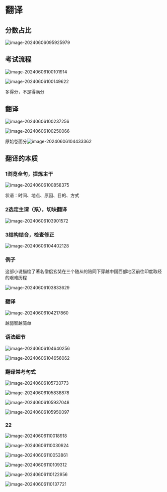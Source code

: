 # 翻译



## 分数占比

![image-20240606095925979](C:/Users/%E8%AE%B8%E9%97%B0%E5%8D%9A/AppData/Roaming/Typora/typora-user-images/image-20240606095925979.png) 

## 考试流程

![image-20240606100101914](C:/Users/%E8%AE%B8%E9%97%B0%E5%8D%9A/AppData/Roaming/Typora/typora-user-images/image-20240606100101914.png) 

![image-20240606100149622](C:/Users/%E8%AE%B8%E9%97%B0%E5%8D%9A/AppData/Roaming/Typora/typora-user-images/image-20240606100149622.png) 

多得分，不是得满分



## 翻译

![image-20240606100237256](C:/Users/%E8%AE%B8%E9%97%B0%E5%8D%9A/AppData/Roaming/Typora/typora-user-images/image-20240606100237256.png) 

![image-20240606100250066](C:/Users/%E8%AE%B8%E9%97%B0%E5%8D%9A/AppData/Roaming/Typora/typora-user-images/image-20240606100250066.png) 

 原始卷面分![image-20240606104433362](C:/Users/%E8%AE%B8%E9%97%B0%E5%8D%9A/AppData/Roaming/Typora/typora-user-images/image-20240606104433362.png) 





## 翻译的本质

### 1浏览全句，提炼主干

![image-20240606100858375](C:/Users/%E8%AE%B8%E9%97%B0%E5%8D%9A/AppData/Roaming/Typora/typora-user-images/image-20240606100858375.png) 

状语：时间、地点、原因、目的、方式

### 2选定主谓（系），切块翻译

![image-20240606103901572](C:/Users/%E8%AE%B8%E9%97%B0%E5%8D%9A/AppData/Roaming/Typora/typora-user-images/image-20240606103901572.png) 

### 3结构结合，检查修正

![image-20240606104402128](C:/Users/%E8%AE%B8%E9%97%B0%E5%8D%9A/AppData/Roaming/Typora/typora-user-images/image-20240606104402128.png) 

### 例子

这部小说描绘了著名僧侣玄奘在三个随从的陪同下穿越中国西部地区前往印度取经的艰难历程

![image-20240606103833629](C:/Users/%E8%AE%B8%E9%97%B0%E5%8D%9A/AppData/Roaming/Typora/typora-user-images/image-20240606103833629.png) 

### 翻译

![image-20240606104217860](C:/Users/%E8%AE%B8%E9%97%B0%E5%8D%9A/AppData/Roaming/Typora/typora-user-images/image-20240606104217860.png) 

越弱智越简单





### 语法细节

![image-20240606104640256](C:/Users/%E8%AE%B8%E9%97%B0%E5%8D%9A/AppData/Roaming/Typora/typora-user-images/image-20240606104640256.png) 

![image-20240606104656062](C:/Users/%E8%AE%B8%E9%97%B0%E5%8D%9A/AppData/Roaming/Typora/typora-user-images/image-20240606104656062.png) 





### 翻译常考句式

 ![image-20240606105730773](C:/Users/%E8%AE%B8%E9%97%B0%E5%8D%9A/AppData/Roaming/Typora/typora-user-images/image-20240606105730773.png) 

![image-20240606105838878](C:/Users/%E8%AE%B8%E9%97%B0%E5%8D%9A/AppData/Roaming/Typora/typora-user-images/image-20240606105838878.png) 

![image-20240606105937048](C:/Users/%E8%AE%B8%E9%97%B0%E5%8D%9A/AppData/Roaming/Typora/typora-user-images/image-20240606105937048.png) 

![image-20240606105950097](C:/Users/%E8%AE%B8%E9%97%B0%E5%8D%9A/AppData/Roaming/Typora/typora-user-images/image-20240606105950097.png) 



### 22

![image-20240606110018918](C:/Users/%E8%AE%B8%E9%97%B0%E5%8D%9A/AppData/Roaming/Typora/typora-user-images/image-20240606110018918.png) 

![image-20240606110030924](C:/Users/%E8%AE%B8%E9%97%B0%E5%8D%9A/AppData/Roaming/Typora/typora-user-images/image-20240606110030924.png) 

![image-20240606110053861](C:/Users/%E8%AE%B8%E9%97%B0%E5%8D%9A/AppData/Roaming/Typora/typora-user-images/image-20240606110053861.png) 

![image-20240606110109312](C:/Users/%E8%AE%B8%E9%97%B0%E5%8D%9A/AppData/Roaming/Typora/typora-user-images/image-20240606110109312.png) 

![image-20240606110122956](C:/Users/%E8%AE%B8%E9%97%B0%E5%8D%9A/AppData/Roaming/Typora/typora-user-images/image-20240606110122956.png) 

![image-20240606110137721](C:/Users/%E8%AE%B8%E9%97%B0%E5%8D%9A/AppData/Roaming/Typora/typora-user-images/image-20240606110137721.png) 